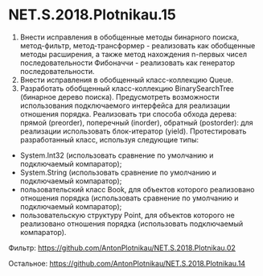 # NET.S.2018.Plotnikau.15

1. Внести исправления в обобщенные методы бинарного поиска, метод-фильтр, метод-трансформер - реализовать как обобщенные методы расширения, а также метод нахождения n-первых чисел последовательности Фибоначчи - реализовать как генератор последовательности.
2. Внести исправления в обобщенный класс-коллекцию Queue.
3. Разработать обобщенный класс-коллекцию BinarySearchTree (бинарное дерево поиска). Предусмотреть возможности использования подключаемого интерфейса для реализации отношения порядка. Реализовать три способа обхода дерева: прямой (preorder), поперечный (inorder), обратный (postorder): для реализации использовать блок-итератор (yield). Протестировать разработанный класс, используя следующие типы:
  - System.Int32 (использовать сравнение по умолчанию и подключаемый компаратор); 
  - System.String (использовать сравнение по умолчанию и подключаемый компаратор); 
  - пользовательский класс Book, для объектов которого реализовано отношения порядка (использовать сравнение по умолчанию и подключаемый компаратор); 
  - пользовательскую структуру Point, для объектов которого не реализовано отношения порядка (использовать подключаемый компаратор).
  
  Фильтр: https://github.com/AntonPlotnikau/NET.S.2018.Plotnikau.02
  
  Остальное: https://github.com/AntonPlotnikau/NET.S.2018.Plotnikau.14
